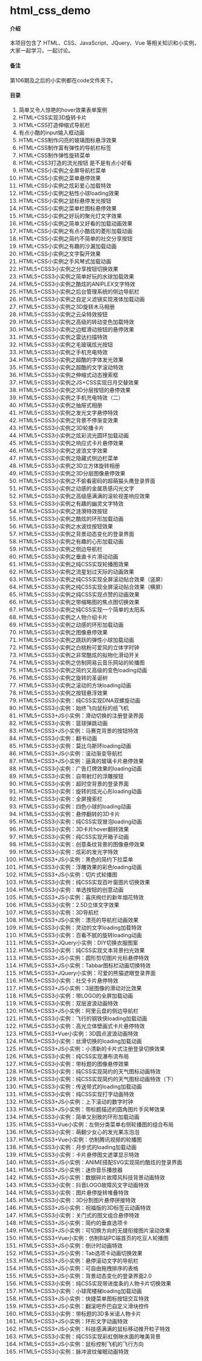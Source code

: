 # html_css_demo

#### 介绍
本项目包含了 HTML、CSS、JavaScript、JQuery、Vue 等相关知识和小实例，大家一起学习，一起讨论。

#### 备注
第106期及之后的小实例都在code文件夹下。

#### 目录

1.  简单又令人惊艳的hover效果表单案例
2.  HTML+CSS实现3D旋转卡片
3.  HTML+CSS打造伸缩式导航栏
4.  有点小酷的input输入框动画
5.  HTML+CSS制作闪亮的玻璃图标悬浮效果
6.  HTML+CSS制作富有弹性的导航栏标签
7.  HTML+CSS制作弹性旋转菜单
8.  HTML+CSS3打造的流光按钮 是不是有点小好看
9.  HTML+CSS小实例之全屏导航栏菜单
10. HTML+CSS小实例之菜单悬停效果
11. HTML+CSS小实例之炫彩爱心加载特效
12. HTML+CSS小实例之粘性小球loading效果
13. HTML+CSS小实例之鼠标悬停发光按钮
14. HTML+CSS小实例之菜单栏图标悬停效果
15. HTML+CSS小实例之好玩的聚光灯文字效果
16. HTML+CSS小实例之简单又好看的加载动画效果
17. HTML+CSS小实例之有点小酷炫的菱形加载动画
18. HTML+CSS小实例之简约不简单的社交分享按钮
19. HTML+CSS小实例之有趣的沙漏加载动画
20. HTML+CSS小实例之文字裂开效果
21. HTML+CSS小实例之手风琴式加载动画
22. HTML5+CSS3小实例之分享按钮切换效果
23. HTML5+CSS3小实例之简单好玩的水球加载效果
24. HTML5+CSS3小实例之酷炫的ANIPLEX文字特效
25. HTML5+CSS3小实例之后台管理系统的侧边导航栏
26. HTML5+CSS3小实例之自定义滤镜实现液体加载动画
27. HTML5+CSS3小实例之3D旋转木马相册
28. HTML5+CSS3小实例之云朵特效按钮
29. HTML5+CSS3小实例之高级的转动变色加载特效
30. HTML5+CSS3小实例之边框滑动按钮的悬停效果
31. HTML5+CSS3小实例之雷达扫描特效
32. HTML5+CSS3小实例之毛玻璃炫光按钮
33. HTML5+CSS3小实例之手机充电特效
34. HTML5+CSS3小实例之超酷的字体发光效果
35. HTML5+CSS3小实例之超酷的文字滚动特效
36. HTML5+CSS3小实例之伸缩式动态搜索框
37. HTML5+CSS3小实例之JS+CSS实现日月交替效果
38. HTML5+CSS3小实例之3D分层按钮的悬停效果
39. HTML5+CSS3小实例之手机充电特效（二）
40. HTML5+CSS3小实例之抽屉式相册
41. HTML5+CSS3小实例之发光文字悬停特效
42. HTML5+CSS3小实例之背景不停渐变效果
43. HTML5+CSS3小实例之3D轮播卡片
44. HTML5+CSS3小实例之炫彩流光圆环加载动画
45. HTML5+CSS3小实例之响应式卡片悬停效果
46. HTML5+CSS3小实例之波浪文字效果
47. HTML5+CSS3小实例之隐藏式侧边栏菜单
48. HTML5+CSS3小实例之3D立方体旋转相册
49. HTML5+CSS3小实例之3D分层图像悬停效果
50. HTML5+CSS3小实例之不偷看密码的超萌猫头鹰登录界面
51. HTML5+CSS3小实例之动感的金属质感闪光文字
52. HTML5+CSS3小实例之高级感满满的滚轮视差响应效果
53. HTML5+CSS3小实例之有趣的幽灵文字特效
54. HTML5+CSS3小实例之涟漪特效按钮
55. HTML5+CSS3小实例之酷炫的环形加载动画
56. HTML5+CSS3小实例之水波纹按钮效果
57. HTML5+CSS3小实例之背景动态变化的登录界面
58. HTML5+CSS3小实例之有趣的心形加载动画
59. HTML5+CSS3小实例之侧边导航栏
60. HTML5+CSS3小实例之垂直卡片滑动动画
61. HTML5+CSS3小实例之纯CSS实现轮播图效果
62. HTML5+CSS3小实例之流星划过天际的动画效果
63. HTML5+CSS3小实例之纯CSS实现全屏滚动贴合效果（竖屏）
64. HTML5+CSS3小实例之纯CSS实现全屏滚动贴合效果（横屏）
65. HTML5+CSS3小实例之纯CSS实现点赞的动画效果
66. HTML5+CSS3小实例之带缩略图的焦点图切换效果
67. HTML5+CSS3小实例之纯CSS实现一个简单的太阳系
68. HTML5+CSS3小实例之人物介绍卡片
69. HTML5+CSS3小实例之动感的环形加载动画
70. HTML5+CSS3小实例之图像悬停效果
71. HTML5+CSS3小实例之跳跃的弹性小球加载动画
72. HTML5+CSS3小实例之白桃粉可爱风的立体字时钟
73. HTML5+CSS3小实例之非常酷炫的拟物化滑动开关
74. HTML5+CSS3小实例之仿制网易云音乐网站的轮播图
75. HTML5+CSS3小实例之简约又高级的变色loading动画
76. HTML5+CSS3小实例之旋转的圣诞树
77. HTML5+CSS3小实例之滚动的方块loading动画
78. HTML5+CSS3小实例之按钮悬浮效果
79. HTML5+CSS3小实例：纯CSS实现DNA双螺旋动画
80. HTML5+CSS3小实例：始终飞向鼠标的纸飞机
81. HTML5+CSS3+JS小实例：滑动切换的注册登录界面
82. HTML5+CSS3小实例：篮球弹跳动画
83. HTML5+CSS3+JS小实例：马赛克背景的按钮特效
84. HTML5+CSS3小实例：翻书动画
85. HTML5+CSS3小实例：莫比乌斯环loading动画
86. HTML5+CSS3+JS小实例：滚动渐变导航栏
87. HTML5+CSS3+JS小实例：逼真的玻璃卡片悬停效果
88. HTML5+CSS3小实例：广告灯牌效果的loading动画
89. HTML5+CSS3小实例：自带射灯的浮雕按钮
90. HTML5+CSS3小实例：超时空背景的登录界面
91. HTML5+CSS3小实例：旋转的炫光心形loading动画
92. HTML5+CSS3小实例：全屏搜索栏
93. HTML5+CSS3小实例：四色小球的loading动画
94. HTML5+CSS3小实例：悬停翻转的3D卡片
95. HTML5+CSS3小实例：纯CSS实现冒泡loading动画
96. HTML5+CSS3小实例：3D卡片hover翻转效果
97. HTML5+CSS3小实例：纯CSS实现开箱子动画
98. HTML5+CSS3小实例：创意条纹背景的图像悬停效果
99. HTML5+CSS3小实例：炫彩的发光字特效
100. HTML5+CSS3+JS小实例：黑色的简约下拉菜单
101. HTML5+CSS3小实例：浮雕效果的彩色loading动画
102. HTML5+CSS3+JS小实例：切片式轮播图
103. HTML5+CSS3小实例：纯CSS实现百叶窗图片切换效果
104. HTML5+CSS3小实例：单选按钮的创意动画
105. HTML5+CSS3+JS小实例：喜庆绚烂的新年烟花特效
106. HTML5+CSS3小实例：2.5D立体文字效果
107. HTML5+CSS3小实例：3D导航栏
108. HTML5+CSS3+JS小实例：漂亮的导航栏动画效果
109. HTML5+CSS3小实例：灵动的文字loading加载特效
110. HTML5+CSS3小实例：百看不腻的旋转loading动画
111. HTML5+CSS3+JQuery小实例：DIY切换衣服图案
112. HTML5+CSS3小实例：纯CSS实现文本背景扫光效果
113. HTML5+CSS3+JS小实例：圆形剪切图片光标悬停特效
114. HTML5+CSS3+JS小实例：Tabbar图标栏动画切换特效
115. HTML5+CSS3+JQuery小实例：可爱的熊猫遮眼登录界面
116. HTML5+CSS3小实例：社交卡片悬停特效
117. HTML5+CSS3+JS小实例：3层图像的滑动对比效果
118. HTML5+CSS3小实例：带LOGO的全屏加载动画
119. HTML5+CSS3小实例：双层波浪动画特效
120. HTML5+CSS3+JS小实例：阿里云盘的侧边导航栏
121. HTML5+CSS3小实例：飞行的钢铁侠loading加载动画
122. HTML5+CSS3小实例：高光立体壁画式卡片悬停特效
123. HTML5+CSS3+Vue小实例：3D圆点波浪动画特效
124. HTML5+CSS3小实例：丝滑切换的loading加载动画
125. HTML5+CSS3+JS小实例：小清新的卡片式注册登录切换效果
126. HTML5+CSS3小实例：纯CSS实现瀑布流布局
127. HTML5+CSS3小实例：带标题的图像悬停效果
128. HTML5+CSS3小实例：纯CSS实现简约的天气图标动画特效
129. HTML5+CSS3小实例：纯CSS实现简约的天气图标动画特效（下）
130. HTML5+CSS3小实例：传送带式的loading加载动画
131. HTML5+CSS3小实例：纯CSS实现打字动画特效
132. HTML5+CSS3+JS小实例：上下滚动的数字时钟
133. HTML5+CSS3+JS小实例：带标题描述的圆角图片手风琴效果
134. HTML5+CSS3小实例：简单又别致的环形加载动画
135. HTML5+CSS3+Vue小实例：左侧分类菜单右侧轮播图的组合布局
136. HTML5+CSS3小实例：萌翻少女心的发光果冻泡泡
137. HTML5+CSS3+Vue小实例：仿制腾讯视频的轮播图
138. HTML5+CSS3小实例：月步式的loading加载动画
139. HTML5+CSS3小实例：卡片悬停图文遮罩显示特效
140. HTML5+CSS3+JS小实例：ANIME搭配SVG实现简约酷炫的登录界面
141. HTML5+CSS3+JS小实例：迷你音乐播放器
142. HTML5+CSS3+JS小实例：数据碎片故障风科技背景动画特效
143. HTML5+CSS3小实例：抖音LOGO故障风文字动画特效
144. HTML5+CSS3小实例：图片悬停旋转堆叠特效
145. HTML5+CSS3小实例：3D分割图片悬停拼接特效
146. HTML5+CSS3+JS小实例：祝福版的3D标签云动画特效
147. HTML5+CSS3小实例：关门式的图文组合悬停特效
148. HTML5+CSS3+JS小实例：简约的垂直选项卡
149. HTML5+CSS3+JS小实例：可切换方向的无缝衔接图片滚动效果
150. HTML5+CSS3+Vue小实例：仿制B站PC端首页的吃豆人轮播图
151. HTML5+CSS3+JS小实例：倒计时动画特效
152. HTML5+CSS3+JS小实例：Tab选项卡动画切换效果
153. HTML5+CSS3+JS小实例：悬停滚动文字的导航栏
154. HTML5+CSS3+JS小实例：可自由拖拽排序的表格
155. HTML5+CSS3+JS小实例：背景动态变化的登录界面2.0
156. HTML5+CSS3小实例：纯CSS实现带进度条的人物卡片切换效果
157. HTML5+CSS3小实例：小球爬楼梯loading加载动画
158. HTML5+CSS3+JS小实例：快捷菜单图标按钮交互特效
159. HTML5+CSS3+JS小实例：翻滚吧乔巴自定义滑块控件
160. HTML5+CSS3小实例：带标题的3D多米诺人物卡片
161. HTML5+CSS3+JS小实例：环形文字动画特效
162. HTML5+CSS3+JS小实例：科技感满满的鼠标移动推开粒子特效
163. HTML5+CSS3小实例：纯CSS实现彩虹倒映水面的唯美背景
164. HTML5+CSS3+JS小实例：鼠标控制飞机的飞行方向
165. HTML5+CSS3小实例：脉冲波纹催眠动画特效